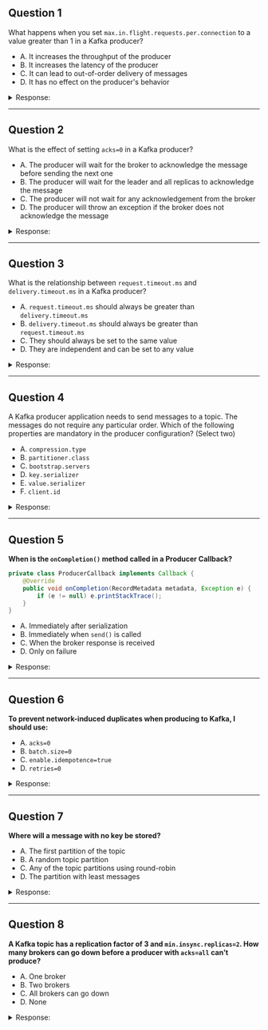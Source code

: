 ## Question 1

What happens when you set `max.in.flight.requests.per.connection` to a value greater than 1 in a Kafka producer?

* A. It increases the throughput of the producer
* B. It increases the latency of the producer
* C. It can lead to out-of-order delivery of messages
* D. It has no effect on the producer's behavior

<details><summary>Response:</summary> 

**Answer:** C

**Explanation:**
Setting `max.in.flight.requests.per.connection` to a value greater than 1 allows multiple requests to be sent without waiting for previous responses. While this improves throughput, if a retry occurs (e.g. after a transient failure), messages may be delivered out of order because some later messages may have already been acknowledged.

</details>

---

## Question 2

What is the effect of setting `acks=0` in a Kafka producer?

* A. The producer will wait for the broker to acknowledge the message before sending the next one
* B. The producer will wait for the leader and all replicas to acknowledge the message
* C. The producer will not wait for any acknowledgement from the broker
* D. The producer will throw an exception if the broker does not acknowledge the message

<details><summary>Response:</summary> 

**Answer:** C

**Explanation:**
With `acks=0`, the producer sends data and does not wait for any acknowledgement. It offers the highest throughput but no delivery guarantees.

</details>

---

## Question 3

What is the relationship between `request.timeout.ms` and `delivery.timeout.ms` in a Kafka producer?

* A. `request.timeout.ms` should always be greater than `delivery.timeout.ms`
* B. `delivery.timeout.ms` should always be greater than `request.timeout.ms`
* C. They should always be set to the same value
* D. They are independent and can be set to any value

<details><summary>Response:</summary> 

**Answer:** B

**Explanation:**
`delivery.timeout.ms` is the total time allowed to deliver a message including all retries. `request.timeout.ms` is per-request. If delivery timeout is less than request timeout, a send may time out before the request does, which is not ideal.

</details>

---

## Question 4

A Kafka producer application needs to send messages to a topic. The messages do not require any particular order. Which of the following properties are mandatory in the producer configuration? (Select two)

* A. `compression.type`
* B. `partitioner.class`
* C. `bootstrap.servers`
* D. `key.serializer`
* E. `value.serializer`
* F. `client.id`

<details><summary>Response:</summary> 

**Answer:** C, E

**Explanation:**
`bootstrap.servers` is required to connect to Kafka brokers, and `value.serializer` is needed to serialize the message values. All others are optional or conditionally required.

</details>

---

## Question 5

**When is the `onCompletion()` method called in a Producer Callback?**

```java
private class ProducerCallback implements Callback {
    @Override
    public void onCompletion(RecordMetadata metadata, Exception e) {
        if (e != null) e.printStackTrace();
    }
}
```

* A. Immediately after serialization
* B. Immediately when `send()` is called
* C. When the broker response is received
* D. Only on failure

<details><summary>Response:</summary>

**Answer:** C

**Explanation:**
The `onCompletion()` method is triggered when Kafka receives a response from the broker, either success or failure. It’s an asynchronous callback used to handle send results.

</details>

---

## Question 6

**To prevent network-induced duplicates when producing to Kafka, I should use:**

* A. `acks=0`
* B. `batch.size=0`
* C. `enable.idempotence=true`
* D. `retries=0`

<details><summary>Response:</summary>

**Answer:** C

**Explanation:**
Enabling idempotence guarantees that even with retries, messages won’t be duplicated. This setting must be turned on to ensure exactly-once semantics in producers.

</details>

---

## Question 7

**Where will a message with no key be stored?**

* A. The first partition of the topic
* B. A random topic partition
* C. Any of the topic partitions using round-robin
* D. The partition with least messages

<details><summary>Response:</summary>

**Answer:** C

**Explanation:**
Kafka producers use round-robin partitioning when no key is provided, spreading messages evenly across partitions.

</details>

---

## Question 8

**A Kafka topic has a replication factor of 3 and `min.insync.replicas=2`. How many brokers can go down before a producer with `acks=all` can't produce?**

* A. One broker
* B. Two brokers
* C. All brokers can go down
* D. None

<details><summary>Response:</summary>

**Answer:** A

**Explanation:**
With `acks=all` and `min.insync.replicas=2`, at least two replicas must be available. Losing one broker is tolerable, but losing two violates this condition and the producer can no longer send data.

</details>
